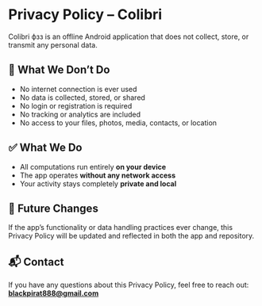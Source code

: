 # Privacy Policy – Colibri 

Colibri фзз is an offline Android application that does not collect, store, or transmit any personal data.

## 🚫 What We Don’t Do
- No internet connection is ever used
- No data is collected, stored, or shared
- No login or registration is required
- No tracking or analytics are included
- No access to your files, photos, media, contacts, or location

## ✅ What We Do
- All computations run entirely **on your device**
- The app operates **without any network access**
- Your activity stays completely **private and local**

## 🔄 Future Changes
If the app’s functionality or data handling practices ever change, this Privacy Policy will be updated and reflected in both the app and repository.

## 📬 Contact
If you have any questions about this Privacy Policy, feel free to reach out:  
**blackpirat888@gmail.com**
